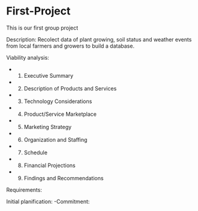 # First-Project

This is our first group project

Description: Recolect data of plant growing, soil status and weather events from local farmers and growers to build a database.

Viability analysis:
  - 1. Executive Summary
  - 2. Description of Products and Services
  - 3. Technology Considerations
  - 4. Product/Service Marketplace
  - 5. Marketing Strategy
  - 6. Organization and Staffing
  - 7. Schedule
  - 8. Financial Projections
  - 9. Findings and Recommendations

Requirements:

Initial planification:
  -Commitment:
